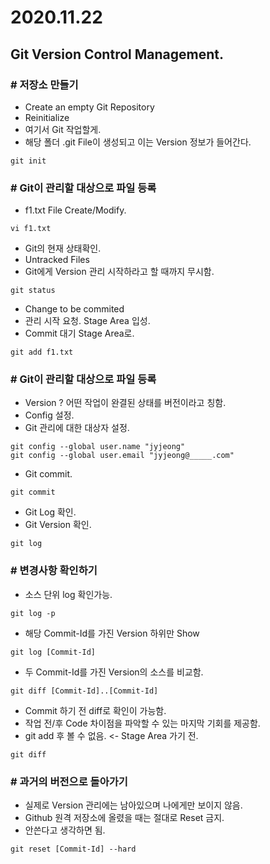 # 2020.11.22

## Git Version Control Management.

### # 저장소 만들기
- Create an empty Git Repository 
- Reinitialize
- 여기서 Git 작업할게.
- 해당 폴더 .git File이 생성되고 이는 Version 정보가 들어간다.
```
git init
```

### # Git이 관리할 대상으로 파일 등록             
- f1.txt File Create/Modify.
```
vi f1.txt
```
- Git의 현재 상태확인.
- Untracked Files
- Git에게 Version 관리 시작하라고 할 때까지 무시함.
```
git status
```
- Change to be commited
- 관리 시작 요청. Stage Area 입성.
- Commit 대기 Stage Area로.
```
git add f1.txt
```

### # Git이 관리할 대상으로 파일 등록   
- Version ? 어떤 작업이 완결된 상태를 버전이라고 칭함.
- Config 설정.
- Git 관리에 대한 대상자 설정.
```
git config --global user.name "jyjeong"
git config --global user.email "jyjeong@_____.com"
```

- Git commit.
```
git commit
```

- Git Log 확인.
- Git Version 확인.
```
git log 
```

### # 변경사항 확인하기
- 소스 단위 log 확인가능.
```
git log -p
```

- 해당 Commit-Id를 가진 Version 하위만 Show
```
git log [Commit-Id]
```

- 두 Commit-Id를 가진 Version의 소스를 비교함.
```
git diff [Commit-Id]..[Commit-Id]
```

- Commit 하기 전 diff로 확인이 가능함.
- 작업 전/후 Code 차이점을 파악할 수 있는 마지막 기회를 제공함.
- git add 후 볼 수 없음. <- Stage Area 가기 전.
```
git diff
```

### # 과거의 버전으로 돌아가기
- 실제로 Version 관리에는 남아있으며 나에게만 보이지 않음.
- Github 원격 저장소에 올렸을 때는 절대로 Reset 금지.
- 안쓴다고 생각하면 됨.
```
git reset [Commit-Id] --hard
```